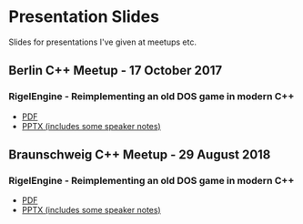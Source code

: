 # Presentation Slides
Slides for presentations I've given at meetups etc.

## Berlin C++ Meetup - 17 October 2017

### RigelEngine - Reimplementing an old DOS game in modern C++

* [PDF](https://github.com/lethal-guitar/presentations/blob/master/CppMeetupBerlin-Oct2017/RigelEngineOct2017.pdf)
* [PPTX (includes some speaker notes)](https://github.com/lethal-guitar/presentations/blob/master/CppMeetupBerlin-Oct2017/RigelEngineOct2017.pptx)


## Braunschweig C++ Meetup - 29 August 2018

### RigelEngine - Reimplementing an old DOS game in modern C++

* [PDF](https://github.com/lethal-guitar/presentations/blob/master/CppMeetupBraunschweig-Aug2018/RigelEngineOct2017.pdf)
* [PPTX (includes some speaker notes)](https://github.com/lethal-guitar/presentations/blob/master/CppMeetupBraunschweig-Aug2018/RigelEngineOct2017.pptx)
